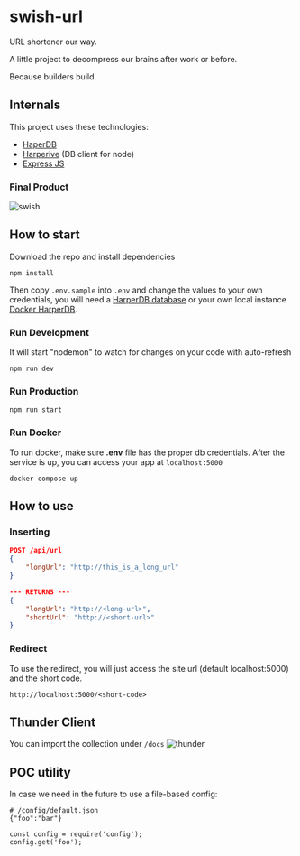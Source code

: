# swish-url
URL shortener our way.

A little project to decompress our brains after work or before. 

Because builders build. 

## Internals
This project uses these technologies:
* [HaperDB](https://harperdb.io/)
* [Harperive](https://chandan-24.github.io/Harperive/) (DB client for node)
* [Express JS](https://expressjs.com/)


### Final Product

![swish](https://user-images.githubusercontent.com/3372909/124412853-6dbfab80-dd1d-11eb-9ab8-b2586d8dd321.png)

## How to start
Download the repo and install dependencies
```shell
npm install
```
Then copy `.env.sample` into `.env` and change the values to your own credentials, you will need a [HarperDB database](https://harperdb.io/product/harperdb-cloud/) or your own local instance [Docker HarperDB](https://hub.docker.com/r/harperdb/hdb).

### Run Development
It will start "nodemon" to watch for changes on your code with auto-refresh
```shell
npm run dev
```

### Run Production
```shell
npm run start
```
### Run Docker
To run docker, make sure **.env** file has the proper db credentials. After the service is up, you can access your app at `localhost:5000`
```shell
docker compose up
```

## How to use
### Inserting

```json
POST /api/url
{
    "longUrl": "http://this_is_a_long_url"
}

--- RETURNS ---
{
    "longUrl": "http://<long-url>",
    "shortUrl": "http://<short-url>"
}
```

### Redirect
To use the redirect, you will just access the site url (default localhost:5000) and the short code.
```
http://localhost:5000/<short-code>
```

## Thunder Client
You can import the collection under `/docs`
![thunder](https://user-images.githubusercontent.com/3884823/124386367-0a476680-dca8-11eb-8fae-76d22bdda0e4.png)


## POC utility
In case we need in the future to use a file-based config:
```
# /config/default.json
{"foo":"bar"}

const config = require('config');
config.get('foo');
```

